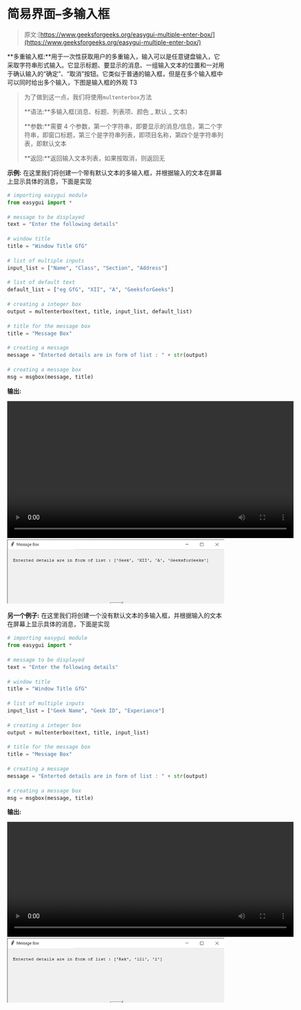 # 简易界面–多输入框

> 原文:[https://www.geeksforgeeks.org/easygui-multiple-enter-box/](https://www.geeksforgeeks.org/easygui-multiple-enter-box/)

**多重输入框:**用于一次性获取用户的多重输入，输入可以是任意键盘输入，它采取字符串形式输入。它显示标题、要显示的消息、一组输入文本的位置和一对用于确认输入的“确定”、“取消”按钮。它类似于普通的输入框，但是在多个输入框中可以同时给出多个输入，下图是输入框的外观
T3

> 为了做到这一点，我们将使用`multenterbox`方法
> 
> **语法:**多输入框(消息、标题、列表项、颜色 _ 默认 _ 文本)
> 
> **参数:**需要 4 个参数，第一个字符串，即要显示的消息/信息，第二个字符串，即窗口标题，第三个是字符串列表，即项目名称，第四个是字符串列表，即默认文本
> 
> **返回:**返回输入文本列表，如果按取消，则返回无

**示例:**
在这里我们将创建一个带有默认文本的多输入框，并根据输入的文本在屏幕上显示具体的消息，下面是实现

```py
# importing easygui module
from easygui import *

# message to be displayed
text = "Enter the following details"

# window title
title = "Window Title GfG"

# list of multiple inputs
input_list = ["Name", "Class", "Section", "Address"]

# list of default text
default_list = ["eg GfG", "XII", "A", "GeeksforGeeks"]

# creating a integer box
output = multenterbox(text, title, input_list, default_list)

# title for the message box
title = "Message Box"

# creating a message
message = "Enterted details are in form of list : " + str(output)

# creating a message box
msg = msgbox(message, title)
```

**输出:**

<video class="wp-video-shortcode" id="video-481830-1" width="665" height="318" preload="metadata" controls=""><source type="video/mp4" src="https://media.geeksforgeeks.org/wp-content/uploads/20200905001436/Window-Title-GfG-2020-09-05-00-14-03.mp4?_=1">[https://media.geeksforgeeks.org/wp-content/uploads/20200905001436/Window-Title-GfG-2020-09-05-00-14-03.mp4](https://media.geeksforgeeks.org/wp-content/uploads/20200905001436/Window-Title-GfG-2020-09-05-00-14-03.mp4)</video>
![](img/8c81ebe6514f49222e5ee288d30ed45f.png)

**另一个例子:**
在这里我们将创建一个没有默认文本的多输入框，并根据输入的文本在屏幕上显示具体的消息，下面是实现

```py
# importing easygui module
from easygui import *

# message to be displayed
text = "Enter the following details"

# window title
title = "Window Title GfG"

# list of multiple inputs
input_list = ["Geek Name", "Geek ID", "Experiance"]

# creating a integer box
output = multenterbox(text, title, input_list)

# title for the message box
title = "Message Box"

# creating a message
message = "Enterted details are in form of list : " + str(output)

# creating a message box
msg = msgbox(message, title)
```

**输出:**

<video class="wp-video-shortcode" id="video-481830-2" width="665" height="267" preload="metadata" controls=""><source type="video/mp4" src="https://media.geeksforgeeks.org/wp-content/uploads/20200905003313/Window-Title-GfG-2020-09-05-00-31-091.mp4?_=2">[https://media.geeksforgeeks.org/wp-content/uploads/20200905003313/Window-Title-GfG-2020-09-05-00-31-091.mp4](https://media.geeksforgeeks.org/wp-content/uploads/20200905003313/Window-Title-GfG-2020-09-05-00-31-091.mp4)</video>
![](img/284b2c448c61fe4958cf2f080120b941.png)